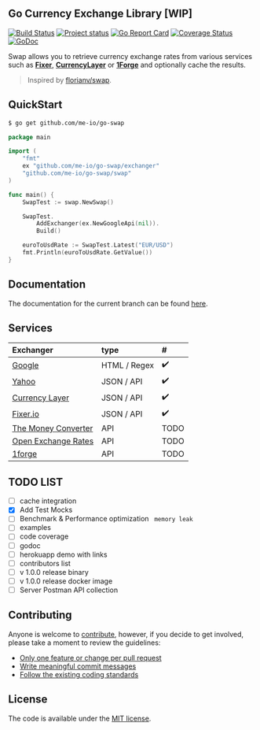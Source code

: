 
## Go Currency Exchange Library [WIP]

[![Build Status](https://travis-ci.org/me-io/go-swap.svg?branch=master)](https://travis-ci.org/me-io/go-swap)
[![Project status](https://img.shields.io/badge/version-0.0.1-green.svg)](https://github.com/me-io/go-swap/releases)
[![Go Report Card](https://goreportcard.com/badge/github.com/me-io/go-swap)](https://goreportcard.com/report/github.com/me-io/go-swap)
[![Coverage Status](https://coveralls.io/repos/github/me-io/go-swap/badge.svg?branch=master)](https://coveralls.io/github/me-io/go-swap?branch=master)
[![GoDoc](https://godoc.org/github.com/me-io/go-swap?status.svg)](https://godoc.org/github.com/me-io/go-swap)


Swap allows you to retrieve currency exchange rates from various services such as **[Fixer](https://fixer.io)**, **[CurrencyLayer](https://currencylayer.com)** or **[1Forge](https://1forge.com)** 
and optionally cache the results. 

> Inspired by [florianv/swap](https://github.com/florianv/swap).

## QuickStart

```bash
$ go get github.com/me-io/go-swap
```

```go
package main

import (
	"fmt"
	ex "github.com/me-io/go-swap/exchanger"
	"github.com/me-io/go-swap/swap"
)

func main() {
	SwapTest := swap.NewSwap()

	SwapTest.
		AddExchanger(ex.NewGoogleApi(nil)).
		Build()

	euroToUsdRate := SwapTest.Latest("EUR/USD")
	fmt.Println(euroToUsdRate.GetValue())
}

```


## Documentation
The documentation for the current branch can be found [here](#documentation).


## Services
|Exchanger|type|#|
|:---|:----|:---|
|[Google][1]|HTML / Regex|:heavy_check_mark:|
|[Yahoo][2]|JSON / API|:heavy_check_mark:|
|[Currency Layer][3]|JSON / API| :heavy_check_mark: |
|[Fixer.io][4]|JSON / API| :heavy_check_mark: |
|[The Money Converter][5]|API| TODO |
|[Open Exchange Rates][6]|API| TODO |
|[1forge][7]|API| TODO |

[1]: //google.com
[2]: //yahoo.com
[3]: //currencylayer.com
[4]: //fixer.io
[5]: //themoneyconverter.com
[6]: //openexchangerates.org
[7]: //1forge.com

## TODO LIST
- [ ] cache integration
- [x] Add Test Mocks
- [ ] Benchmark & Performance optimization ` memory leak`
- [ ] examples
- [ ] code coverage
- [ ] godoc 
- [ ] herokuapp demo with links
- [ ] contributors list 
- [ ] v 1.0.0 release binary
- [ ] v 1.0.0 release docker image
- [ ] Server Postman API collection 

## Contributing

Anyone is welcome to [contribute](CONTRIBUTING.md), however, if you decide to get involved, please take a moment to review the guidelines:

* [Only one feature or change per pull request](CONTRIBUTING.md#only-one-feature-or-change-per-pull-request)
* [Write meaningful commit messages](CONTRIBUTING.md#write-meaningful-commit-messages)
* [Follow the existing coding standards](CONTRIBUTING.md#follow-the-existing-coding-standards)

## License

The code is available under the [MIT license](LICENSE.md).
